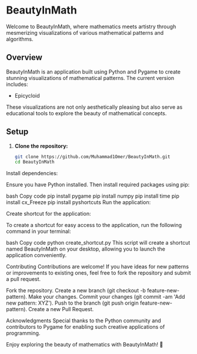 # BeautyInMath

Welcome to BeautyInMath, where mathematics meets artistry through mesmerizing visualizations of various mathematical patterns and algorithms.

## Overview

BeautyInMath is an application built using Python and Pygame to create stunning visualizations of mathematical patterns. The current version includes:

- Epicycloid

These visualizations are not only aesthetically pleasing but also serve as educational tools to explore the beauty of mathematical concepts.

## Setup

1. **Clone the repository:**

   ```bash
   git clone https://github.com/Muhammad1Omer/BeautyInMath.git
   cd BeautyInMath
Install dependencies:

Ensure you have Python installed. Then install required packages using pip:

bash
Copy code
pip install pygame 
pip install numpy
pip install time
pip install cx_Freeze
pip install pyshortcuts
Run the application:


Create shortcut for the application:

To create a shortcut for easy access to the application, run the following command in your terminal:

bash
Copy code
python create_shortcut.py
This script will create a shortcut named BeautyInMath on your desktop, allowing you to launch the application conveniently.

Contributing
Contributions are welcome! If you have ideas for new patterns or improvements to existing ones, feel free to fork the repository and submit a pull request.

Fork the repository.
Create a new branch (git checkout -b feature-new-pattern).
Make your changes.
Commit your changes (git commit -am 'Add new pattern: XYZ').
Push to the branch (git push origin feature-new-pattern).
Create a new Pull Request.

Acknowledgments
Special thanks to the Python community and contributors to Pygame for enabling such creative applications of programming.

Enjoy exploring the beauty of mathematics with BeautyInMath! 🌟

